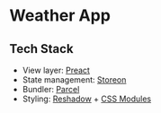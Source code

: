 # Weather App

## Tech Stack

* View layer: [Preact](https://github.com/preactjs/preact)
* State management: [Storeon](https://github.com/storeon/storeon)
* Bundler: [Parcel](https://parceljs.org/)
* Styling: [Reshadow](https://github.com/lttb/reshadow) + [CSS Modules](https://github.com/css-modules/css-modules)
